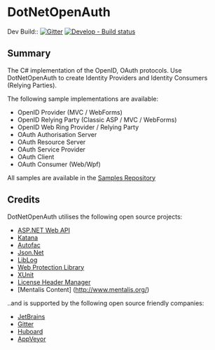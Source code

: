 DotNetOpenAuth
==============

Dev Build:: [![Gitter](https://badges.gitter.im/Join%20Chat.svg)](https://gitter.im/DotNetOpenAuth/DotNetOpenAuth?utm_source=badge&utm_medium=badge&utm_campaign=pr-badge&utm_content=badge) [![Develop - Build status](https://ci.appveyor.com/api/projects/status/fauljiay19x15hn5/branch/develop?svg=true)](https://ci.appveyor.com/project/DavidChristiansen/dotnetopenauth-518/branch/develop)

## Summary ##
The C# implementation of the OpenID, OAuth protocols.  Use DotNetOpenAuth to create Identity Providers and Identity Consumers (Relying Parties).

The following sample implementations are available:
* OpenID Provider (MVC / WebForms)
* OpenID Relying Party (Classic ASP / MVC / WebForms)
* OpenID Web Ring Provider / Relying Party
* OAuth Authorisation Server
* OAuth Resource Server
* OAuth Service Provider
* OAuth Client
* OAuth Consumer (Web/Wpf)

All samples are available in the [Samples Repository](https://github.com/DotNetOpenAuth/DotNetOpenAuth.Samples)

## Credits ##
DotNetOpenAuth utilises the following open source projects:

- [ASP.NET Web API](https://github.com/odata/webapi)
- [Katana](https://github.com/aspnet/AspNetKatana/)
- [Autofac](http://autofac.org/)
- [Json.Net](http://james.newtonking.com/json)
- [LibLog](https://github.com/damianh/LibLog)
- [Web Protection Library](https://www.nuget.org/packages/AntiXSS/4.3.0)
- [XUnit](https://github.com/xunit/xunit)
- [License Header Manager](https://visualstudiogallery.msdn.microsoft.com/5647a099-77c9-4a49-91c3-94001828e99e)
- [Mentalis Content] (http://www.mentalis.org/)

..and is supported by the following open source friendly companies:

- [JetBrains](http://www.jetbrains.com)
- [Gitter](http://gitter.im)
- [Huboard](http://huboard.com)
- [AppVeyor](http://appveyor.com)

